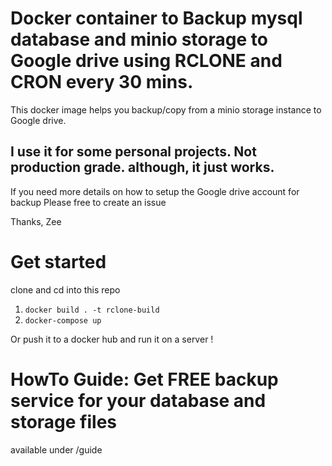 # Docker container to Backup mysql database and minio storage to Google drive using RCLONE and CRON every 30 mins.
This docker image helps you backup/copy from a minio storage instance to Google drive.

I use it for some personal projects. Not production grade. although, it just works.
---
If you need more details on how to setup the Google drive account for backup 
Please free to create an issue

Thanks,
Zee

# Get started
clone and cd into this repo
1. `docker build . -t rclone-build`
2. `docker-compose up`

Or push it to a docker hub and run it on a server !


# HowTo Guide: Get FREE backup service for your database and storage files
available under /guide